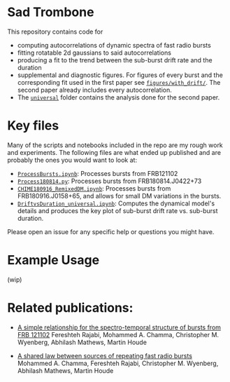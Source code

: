 # Sad Trombone

This repository contains code for

* computing autocorrelations of dynamic spectra of fast radio bursts
* fitting rotatable 2d gaussians to said autocorrelations
* producing a fit to the trend between the sub-burst drift rate and the duration
* supplemental and diagnostic figures. For figures of every burst and the corresponding fit used in the first paper see [`figures/with_drift/`](https://github.com/mef51/sadtrombone/tree/master/figures/with_drift). The second paper already includes every autocorrelation.
* The [`universal`](https://github.com/mef51/sadtrombone/tree/master/universal) folder contains the analysis done for the second paper.

Key files
===
Many of the scripts and notebooks included in the repo are my rough work and experiments.
The following files are what ended up published and are probably the ones you would want to look at:

* [`ProcessBursts.ipynb`](https://github.com/mef51/sadtrombone/blob/master/ProcessBursts.ipynb): Processes bursts from FRB121102
* [`Process180814.py`](https://github.com/mef51/sadtrombone/blob/master/universal/Process180814.py): Processes bursts from FRB180814.J0422+73
* [`CHIME180916_RemixedDM.ipynb`](https://github.com/mef51/sadtrombone/blob/master/universal/CHIME180916_RemixedDM.ipynb): Processes bursts from FRB180916.J0158+65, and allows for small DM variations in the bursts.
* [`DriftvsDuration_universal.ipynb`](https://github.com/mef51/sadtrombone/blob/master/universal/DriftvsDuration_universal.ipynb): Computes the dynamical model's details and produces the key plot of sub-burst drift rate vs. sub-burst duration.

Please open an issue for any specific help or questions you might have.

Example Usage
===
(wip)

Related publications:
===
 * [A simple relationship for the spectro-temporal structure of bursts from FRB 121102](https://arxiv.org/abs/2008.02395)
Fereshteh Rajabi, Mohammed A. Chamma, Christopher M. Wyenberg, Abhilash Mathews, Martin Houde

 * [A shared law between sources of repeating fast radio bursts](https://arxiv.org/abs/2010.14041)
Mohammed A. Chamma, Fereshteh Rajabi, Christopher M. Wyenberg, Abhilash Mathews, Martin Houde
